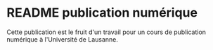 # README publication numérique

Cette publication est le fruit d'un travail pour un cours de publication numérique à l'Université de Lausanne.